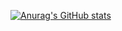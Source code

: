 [![Anurag's GitHub stats](https://github-readme-stats.vercel.app/api?Saule289=Saule289)](https://github.com/Saule289/github-readme-stats)
